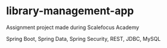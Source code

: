 # library-management-app
Assignment project made during Scalefocus Academy

Spring Boot, 
Spring Data, 
Spring Security, 
REST, 
JDBC, 
MySQL
